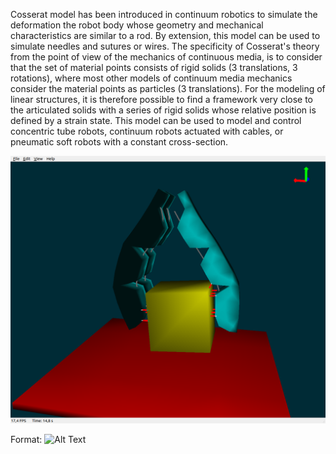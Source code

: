 Cosserat model has been introduced in continuum robotics to simulate the deformation the robot body whose geometry and mechanical characteristics are similar to a rod. 
By extension, this model can be used to simulate needles and sutures or wires. 
The specificity of Cosserat's theory from the point of view of the mechanics of continuous media, is to consider that the set of material points consists of rigid solids (3 translations, 3 rotations), where most other models of continuum media mechanics consider the material points as particles (3 translations). 
For the modeling of linear structures, it is therefore possible to find a framework very close to the articulated solids with a series of rigid solids whose relative position is defined by a strain state.
This model can be used to model and control concentric tube robots, continuum robots actuated with cables, or pneumatic soft robots with a constant cross-section.

![GitHub Logo](/scenes/mesh/cosseratgripper_2.png)

Format: ![Alt Text](url)
